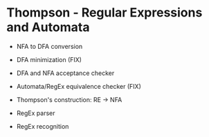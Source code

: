 # Thompson - Regular Expressions and Automata

- NFA to DFA conversion

- DFA minimization (FIX)

- DFA and NFA acceptance checker

- Automata/RegEx equivalence checker (FIX)

- Thompson's construction: RE -> NFA

- RegEx parser

- RegEx recognition
